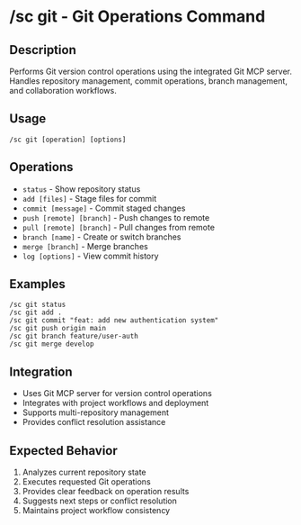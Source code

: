 # /sc git - Git Operations Command

## Description
Performs Git version control operations using the integrated Git MCP server. Handles repository management, commit operations, branch management, and collaboration workflows.

## Usage
```
/sc git [operation] [options]
```

## Operations
- `status` - Show repository status
- `add [files]` - Stage files for commit
- `commit [message]` - Commit staged changes
- `push [remote] [branch]` - Push changes to remote
- `pull [remote] [branch]` - Pull changes from remote
- `branch [name]` - Create or switch branches
- `merge [branch]` - Merge branches
- `log [options]` - View commit history

## Examples
```
/sc git status
/sc git add .
/sc git commit "feat: add new authentication system"
/sc git push origin main
/sc git branch feature/user-auth
/sc git merge develop
```

## Integration
- Uses Git MCP server for version control operations
- Integrates with project workflows and deployment
- Supports multi-repository management
- Provides conflict resolution assistance

## Expected Behavior
1. Analyzes current repository state
2. Executes requested Git operations
3. Provides clear feedback on operation results
4. Suggests next steps or conflict resolution
5. Maintains project workflow consistency
